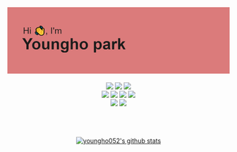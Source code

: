 <img src ="https://raw.githubusercontent.com/youngho052/youngho052/main/header.png"/>
<br />
<br />

<div align="center">
  <img src="https://img.shields.io/badge/Android-3DDC84?style=flat-square&logo=Android&logoColor=white&backgroundColor=black%22" height="25"/>
  <img src="https://img.shields.io/badge/Jetpack%20Compose-4285F4?style=flat-square&logo=Jetpack%20Compose&logoColor=white&backgroundColor=black%22"      height="25" />
  <img src="https://img.shields.io/badge/Kotlin-7F52FF?style=flat-square&logo=Kotlin&logoColor=white&backgroundColor=black%22" height="25" />
  <br/>
  
  <img src="https://img.shields.io/badge/React-61DAFB?style=flat-square&logo=React&logoColor=white&backgroundColor=black%22" height="25"/>
  <img src="https://img.shields.io/badge/Next.js-000000?style=flat-square&logo=Next.js&logoColor=white&backgroundColor=black%22" height="25" />
  <img src="https://img.shields.io/badge/TypeScript-3178C6?style=flat-square&logo=TypeScript&logoColor=white&backgroundColor=black%22" height="25" />
  <img src="https://img.shields.io/badge/JavaScript-F7DF1E?style=flat-square&logo=JavaScript&logoColor=white&backgroundColor=black%22" height="25"/>
  <br />
  <img src="https://img.shields.io/badge/Firebase-FFCA28?style=flat-square&logo=Firebase&logoColor=white&backgroundColor=black%22" height="25" />
  <img src="https://img.shields.io/badge/AWS%20Amplify-FF9900?style=flat-square&logo=AWS%20Amplify&logoColor=white&backgroundColor=black%22" height="25"/>
                                                                                                                                                     
<!--   <img src="https://img.shields.io/badge/html-E34F26.svg?&style=for-the-badge&logo=html5&logoColor=white" height="25"/> -->
<!--   <img src="https://img.shields.io/badge/css3-f43059.svg?&style=for-the-badge&logo=css3&logoColor=white" height="25"/>   -->
</div>



<br />
<br />
<br />


<p align="center">
<a href="https://github.com/anuraghazra/github-readme-stats">
  <img align="center" src="https://github-readme-stats.anuraghazra1.vercel.app/api?username=youngho052&show_icons=true&include_all_commits=true&theme=material-palenight" alt="youngho052's github stats" />
</a>
</p>
